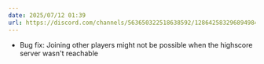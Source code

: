 ```yaml
---
date: 2025/07/12 01:39
url: https://discord.com/channels/563650322518638592/1286425832968949840/1393270603930140703
---
```

- Bug fix: Joining other players might not be possible when the highscore server wasn't reachable